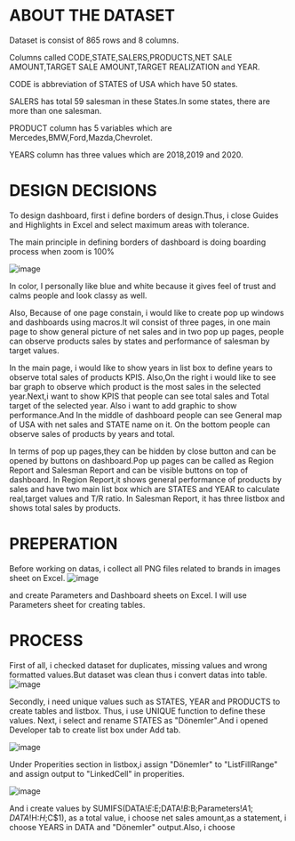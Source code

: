 # ABOUT THE DATASET
Dataset is consist of 865 rows and 8 columns.

Columns called CODE,STATE,SALERS,PRODUCTS,NET SALE AMOUNT,TARGET SALE AMOUNT,TARGET REALIZATION and YEAR.

CODE is abbreviation of STATES of USA which have 50 states.

SALERS has total 59 salesman in these States.In some states, there are more than one salesman.

PRODUCT column has 5 variables which are Mercedes,BMW,Ford,Mazda,Chevrolet.

YEARS column has three values which are 2018,2019 and 2020.

# DESIGN DECISIONS
To design dashboard, first i define borders of design.Thus, i close Guides and Highlights in Excel and select maximum areas with tolerance.

The main principle in defining borders of dashboard is doing boarding process when zoom is 100%

![image](https://github.com/user-attachments/assets/06e3273f-055d-4496-ab80-93bea8cb41d8)

In color, I personally like blue and white because it gives feel of trust and calms people and look classy as well.

Also, Because of one page constain, i would like to create pop up windows and dashboards using macros.It wil consist of three pages, in one main page to show general picture of net sales and in two pop up pages, people can observe products sales by states and performance of salesman by target values.

In the main page, i would like to show years in list box to define years to observe total sales of products KPIS. Also,On the right i would like to see bar graph to observe which product is the most sales in the selected year.Next,i want to show KPIS that people can
see total sales and Total target of the selected  year. Also i want to add graphic to show performance.And In the middle of dashboard people can see General map of USA with net sales and STATE name on it. On the bottom people can observe sales of products by years and total.

In terms of pop up pages,they can be hidden by close button and can be opened by buttons on dashboard.Pop up pages can be called as Region Report and Salesman Report and can be visible buttons on top of dashboard.
In Region Report,it shows general performance of products by sales and have two main list box which are STATES and YEAR to calculate real,target values and T/R ratio.
In Salesman Report, it has three listbox and shows total sales by products.

# PREPERATION
Before working on datas, i collect all PNG files related to brands in images sheet on Excel.
![image](https://github.com/user-attachments/assets/c9eb7d1f-aa78-4d84-b8bf-df852c92a077)

and create Parameters and Dashboard sheets on Excel.
I will use Parameters sheet for creating tables.


# PROCESS
First of all, i checked dataset for duplicates, missing values and  wrong formatted values.But dataset was clean thus i convert datas into table.
![image](https://github.com/user-attachments/assets/34f6e7a4-b0db-4255-a091-6cf48e4a05e6)

Secondly, i need unique values such as STATES, YEAR and PRODUCTS to create tables and listbox. Thus, i use UNIQUE function to define these values.
Next, i select and rename STATES as "Dönemler".And i opened Developer tab to create list box under Add tab.

![image](https://github.com/user-attachments/assets/9b38785a-33f0-486d-a387-377f468233eb)

Under Properities section in listbox,i assign "Dönemler" to "ListFillRange" and assign output to "LinkedCell" in properities.

![image](https://github.com/user-attachments/assets/74ec11b0-a31c-4179-ade6-778535e94198)

And i create  values by SUMIFS(DATA!$E:$E;DATA!$B:$B;Parameters!$A1;DATA!$H:$H;$C$1), as a total value, i choose net sales amount,as a statement, i choose  YEARS in DATA and "Dönemler" output.Also, i choose  










